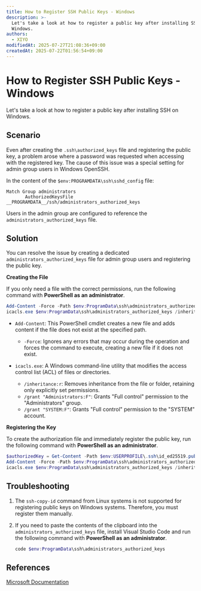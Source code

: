 ```yaml
---
title: How to Register SSH Public Keys - Windows
description: >-
  Let's take a look at how to register a public key after installing SSH on
  Windows.
authors:
  - XIYO
modifiedAt: 2025-07-27T21:08:36+09:00
createdAt: 2025-07-22T01:56:54+09:00
---
```

# How to Register SSH Public Keys - Windows

Let's take a look at how to register a public key after installing SSH on Windows.

## Scenario

Even after creating the `.ssh\authorized_keys` file and registering the public key, a problem arose where a password was requested when accessing with the registered key. The cause of this issue was a special setting for admin group users in Windows OpenSSH.

In the content of the `$env:PROGRAMDATA\ssh\sshd_config` file:

```text
Match Group administrators
       AuthorizedKeysFile __PROGRAMDATA__/ssh/administrators_authorized_keys
```

Users in the admin group are configured to reference the `administrators_authorized_keys` file.

## Solution

You can resolve the issue by creating a dedicated `administrators_authorized_keys` file for admin group users and registering the public key.

**Creating the File**

If you only need a file with the correct permissions, run the following command with **PowerShell as an administrator**.

```powershell
Add-Content -Force -Path $env:ProgramData\ssh\administrators_authorized_keys -Value $null;
icacls.exe $env:ProgramData\ssh\administrators_authorized_keys /inheritance:r /grant "Administrators:F" /grant "SYSTEM:F"
```

- `Add-Content`: This PowerShell cmdlet creates a new file and adds content if the file does not exist at the specified path.

  - `-Force`: Ignores any errors that may occur during the operation and forces the command to execute, creating a new file if it does not exist.

- `icacls.exe`: A Windows command-line utility that modifies the access control list (ACL) of files or directories.
  - `/inheritance:r`: Removes inheritance from the file or folder, retaining only explicitly set permissions.
  - `/grant "Administrators:F"`: Grants "Full control" permission to the "Administrators" group.
  - `/grant "SYSTEM:F"`: Grants "Full control" permission to the "SYSTEM" account.

**Registering the Key**

To create the authorization file and immediately register the public key, run the following command with **PowerShell as an administrator**.

```powershell
$authorizedKey = Get-Content -Path $env:USERPROFILE\.ssh\id_ed25519.pub
Add-Content -Force -Path $env:ProgramData\ssh\administrators_authorized_keys -Value $authorizedKey
icacls.exe $env:ProgramData\ssh\administrators_authorized_keys /inheritance:r /grant "Administrators:F" /grant "SYSTEM:F"
```

## Troubleshooting

1. The `ssh-copy-id` command from Linux systems is not supported for registering public keys on Windows systems. Therefore, you must register them manually.

2. If you need to paste the contents of the clipboard into the `administrators_authorized_keys` file, install Visual Studio Code and run the following command with **PowerShell as an administrator**.

   ```powershell
   code $env:ProgramData\ssh\administrators_authorized_keys
   ```

## References

[Microsoft Documentation](https://learn.microsoft.com/en-us/windows-server/administration/openssh/openssh_keymanagement)

